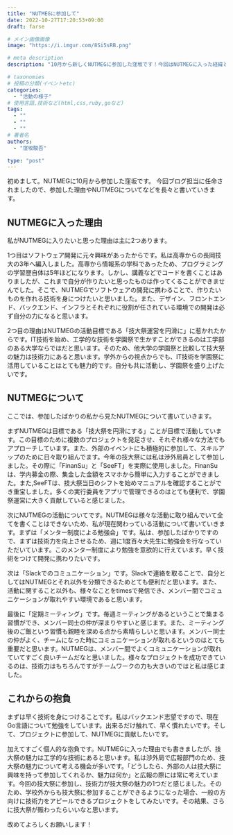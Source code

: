 ```yaml
---
title: "NUTMEGに参加して"
date: 2022-10-27T17:20:53+09:00
draft: farse

# メイン画像画像
image: "https://i.imgur.com/8Si5sRB.png"

# meta description
description: "10月から新しくNUTMEGに参加した窪坂です！今回はNUTMEGに入った経緯とNUTMEGについて書いていきます！"

# taxonomies
# 投稿の分類(イベントetc)
categories:
  - "活動の様子"
# 使用言語,技術など(html,css,ruby,goなど)
tags:
  - ""
  - ""
  - ""
# 著者名
authors:
  - "窪坂駿吾"

type: "post"
---
```

初めまして。NUTMEGに10月から参加した窪坂です。
今回ブログ担当に任命されましたので、参加した理由やNUTMEGについてなどを長々と書いていきます。

## NUTMEGに入った理由

私がNUTMEGに入りたいと思った理由は主に2つあります。

1つ目はソフトウェア開発に元々興味があったからです。私は高専からの長岡技大の3年へ編入しました。高専から情報系の学科であったため、プログラミングの学習歴自体は5年ほどになります。しかし、講義などでコードを書くことはありましたが、これまで自分が作りたいと思ったものは作ってくることができませんでした。そこで、NUTMEGでソフトウェアの開発に携わることで、作りたいものを作れる技術を身につけたいと思いました。また、デザイン、フロントエンド、バックエンド、インフラとそれぞれに役割が任されている環境での開発は必ず自分の力になると思います。

2つ目の理由はNUTMEGの活動目標である「技大祭運営を円滑に」に惹かれたからです。IT技術を始め、工学的な技術を学園祭で生かすことができるのは工学部のある大学ならではだと思います。そのため、他大学の学園祭と比較して技大祭の魅力は技術力にあると思います。学外からの視点からでも、IT技術を学園祭に活用していることはとても魅力的です。自分も共に活動し、学園祭を盛り上げたいです。

## NUTMEGについて

ここでは、参加したばかりの私から見たNUTMEGについて書いていきます。

まずNUTMEGは目標である「技大祭を円滑にする」ことが目標で活動しています。この目標のために複数のプロジェクトを発足させ、それぞれ様々な方法でもアプローチしています。また、外部のイベントにも積極的に参加して、スキルアップのために日々取り組んでます。今年の技大祭には私は渉外局員として参加しました。その際に「FinanSu」と「SeeFT」を実際に使用しました。FinanSuは、学内募金の際、集金した金額をスマホから簡単に入力することができました。また,SeeFTは、技大祭当日のシフトを始めマニュアルを確認することができ重宝しました。多くの実行委員をアプリで管理できるのはとても便利で、学園祭運営に大きく貢献していると感じました。

次にNUTMEGの活動についてです。NUTMEGは様々な活動に取り組んでいて全てを書くことはできないため、私が現在関わっている活動について書いていきます。まずは「メンター制度による勉強会」です。私は、参加したばかりですので、まずは技術力を向上させるため、週に1度百々大先生に勉強会を行なっていただいています。このメンター制度により勉強を意欲的に行えています。早く技術をつけて開発に携わりたいです。

次は「Slackでのコミュニケーション」です。Slackで連絡を取ることで、自分としてはNUTMEGとそれ以外を分類できるためとても便利だと思います。また、活動に関すること以外も、様々なことをtimesで発信でき、メンバー間でコミュニケーションが取れやすい環境であると思います。

最後に「定期ミーティング」です。毎週ミーティングがあるということで集まる習慣ができ、メンバー同士の仲が深まりやすいと感じます。また、ミーティング後のご飯という習慣も親睦を深める点から素晴らしいと思います。メンバー同士の仲がよく、チームになった時にコミュニケーションが取れるというのはとても重要だと思います。NUTMEGは、メンバー間でよくコミュニケーションが取れていてすごく良いチームだなと思いました。様々なプロジェクトを成功できているのは、技術力はもちろんですがチームワークの力も大きいのではと私は感じました。

## これからの抱負

まずは早く技術を身につけることです。私はバックエンド志望ですので、現在Go言語について勉強をしています。出来るだけ触れて、早く慣れたいです。そして、プロジェクトに参加して、NUTMEGに貢献したいです。

加えてすごく個人的な抱負です。NUTMEGに入った理由でも書きましたが、技大祭の魅力は工学的な技術にあると思います。私は渉外局で広報部門のため、技大祭の魅力について考える機会が多いです。「どうしたら、外部の人は技大祭に興味を持って参加してくれるか、魅力は何か」と広報の際には常に考えています。今回の技大祭に参加し、技術力が技大祭の魅力の1つだと感じました。そのため、学校外からも技大祭に参加することができるようになった場合、一般の方向けに技術力をアピールできるプロジェクトをしてみたいです。その結果、さらに技大祭が賑わったらいいなと思います。

改めてよろしくお願いします！
